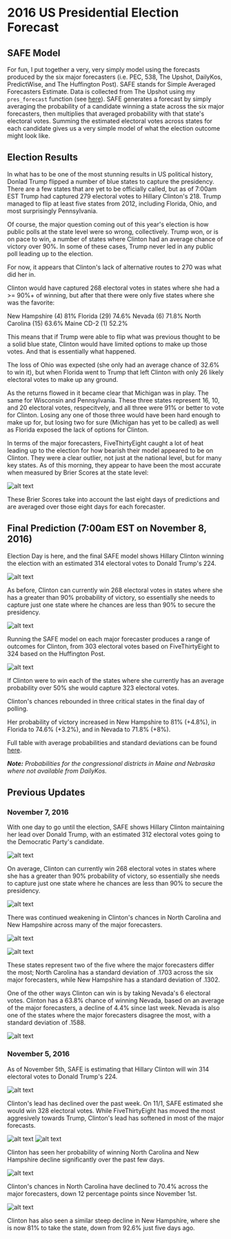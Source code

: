 # 2016 US Presidential Election Forecast

## SAFE Model

For fun, I put together a very, very simply model using the forecasts produced by the six major forecasters (i.e. PEC, 538, The Upshot, DailyKos, PredictWise, and The Huffington Post). SAFE stands for Simple Averaged Forecasters Estimate. Data is collected from The Upshot using my `pres_forecast` function (see [here](https://github.com/BillPetti/Presidential-Forecasts-2016/blob/master/README.md)). SAFE generates a forecast by simply averaging the probability of a candidate winning a state across the six major forecasters, then multiplies that averaged probability with that state's electoral votes. Summing the estimated electoral votes across states for each candidate gives us a very simple model of what the election outcome might look like.

## Election Results

In what has to be one of the most stunning results in US political history, Donlad Trump flipped a number of blue states to capture the presidency. There are a few states that are yet to be officially called, but as of 7:00am EST Trump had captured 279 electoral votes to Hillary Clinton's 218. Trump managed to flip at least five states from 2012, including Florida, Ohio, and most surprisingly Pennsylvania. 

Of course, the major question coming out of this year's election is how public polls at the state level were so wrong, collectively. Trump won, or is on pace to win, a number of states where Clinton had an average chance of victory over 90%. In some of these cases, Trump never led in any public poll leading up to the election. 

For now, it appears that Clinton's lack of alternative routes to 270 was what did her in. 

Clinton would have captured 268 electoral votes in states where she had a >= 90%+ of winning, but after that there were only five states where she was the favorite:

New Hampshire (4) 81%
Florida (29) 74.6%
Nevada (6) 71.8%
North Carolina (15) 63.6%
Maine CD-2 (1) 52.2%

This means that if Trump were able to flip what was previous thought to be a solid blue state, Clinton would have limited options to make up those votes. And that is essentially what happened. 

The loss of Ohio was expected (she only had an average chance of 32.6% to win it), but when Florida went to Trump that left Clinton with only 26 likely electoral votes to make up any ground. 

As the returns flowed in it became clear that Michigan was in play. The same for Wisconsin and Pennsylvania. These three states represent 16, 10, and 20 electoral votes, respecitvely, and all three were 91% or better to vote for Clinton. Losing any one of those three would have been hard enough to make up for, but losing two for sure (Michigan has yet to be called) as well as Florida exposed the lack of options for Clinton.

In terms of the major forecasters, FiveThirtyEight caught a lot of heat leading up to the election for how bearish their model appeared to be on Clinton. They were a clear outlier, not just at the national level, but for many key states. As of this morning, they appear to have been the most accurate when measured by Brier Scores at the state level:

![alt text](https://github.com/BillPetti/Presidential-Forecasts-2016/blob/master/brier_scores_2016-11-09%2007:05:21.png?raw=true)

These Brier Scores take into account the last eight days of predictions and are averaged over those eight days for each forecaster.

## Final Prediction (7:00am EST on November 8, 2016)

Election Day is here, and the final SAFE model shows Hillary Clinton winning the election with an estimated 314 electoral votes to Donald Trump's 224.

![alt text](https://github.com/BillPetti/Presidential-Forecasts-2016/blob/master/estimated_electoral_votes_2016-11-08.png?raw=true)

As before, Clinton can currently win 268 electoral votes in states where she has a greater than 90% probability of victory, so essentially she needs to capture just one state where he chances are less than 90% to secure the presidency.

![alt text](https://github.com/BillPetti/Presidential-Forecasts-2016/blob/master/cumulative_ev_2016_2016-11-08.png?raw=true)

Running the SAFE model on each major forecaster produces a range of outcomes for Clinton, from 303 electoral votes based on FiveThirtyEight to 324 based on the Huffington Post.

![alt text](https://github.com/BillPetti/Presidential-Forecasts-2016/blob/master/SAFE_by_forecaster_2016-11-08.png?raw=true)

If Clinton were to win each of the states where she currently has an average probability over 50% she would capture 323 electoral votes.

Clinton's chances rebounded in three critical states in the final day of polling.

Her probability of victory increased in New Hampshire to 81% (+4.8%), in Florida to 74.6% (+3.2%), and in Nevada to 71.8% (+8%). 

Full table with average probabilities and standard deviations can be found [here](https://github.com/BillPetti/Presidential-Forecasts-2016/blob/master/Average%20and%20Standard%20Deviation%20Across%20Forecasters.csv).

_**Note:**_ *Probabilities for the congressional districts in Maine and Nebraska where not available from DailyKos.*

## Previous Updates

### November 7, 2016

With one day to go until the election, SAFE shows Hillary Clinton maintaining her lead over Donald Trump, with an estimated 312 electoral votes going to the Democratic Party's candidate. 

![alt text](https://github.com/BillPetti/Presidential-Forecasts-2016/blob/master/estimated_electoral_votes_2016-11-07.png?raw=true)

On average, Clinton can currently win 268 electoral votes in states where she has a greater than 90% probability of victory, so essentially she needs to capture just one state where he chances are less than 90% to secure the presidency.

![alt text](https://github.com/BillPetti/Presidential-Forecasts-2016/blob/master/cumulative_ev_2016_2016-11-07.png?raw=true)

There was continued weakening in Clinton's chances in North Carolina and New Hampshire across many of the major forecasters. 

![alt text](https://github.com/BillPetti/Presidential-Forecasts-2016/blob/master/trend_NC_2016-11-07.png?raw=true)

![alt text](https://github.com/BillPetti/Presidential-Forecasts-2016/blob/master/trend_NH_2016-11-07.png?raw=true)

These states represent two of the five where the major forecasters differ the most; North Carolina has a standard deviation of .1703 across the six major forecasters, while New Hampshire has a standard deviation of .1302.

One of the other ways Clinton can win is by taking Nevada's 6 electoral votes. Clinton has a 63.8% chance of winning Nevada, based on an average of the major forecasters, a decline of 4.4% since last week. Nevada is also one of the states where the major forecasters disagree the most, with a standard deviation of .1588.

![alt text](https://github.com/BillPetti/Presidential-Forecasts-2016/blob/master/trend_NV_2016-11-07.png?raw=true)

### November 5, 2016

As of November 5th, SAFE is estimating that Hillary Clinton will win 314 electoral votes to Donald Trump's 224. 

![alt text](https://github.com/BillPetti/Presidential-Forecasts-2016/blob/master/estimated_electoral_votes_2016-11-05.png?raw=true)

Clinton's lead has declined over the past week. On 11/1, SAFE estimated she would win 328 electoral votes. While FiveThirtyEight has moved the most aggresively towards Trump, Clinton's lead has softened in most of the major forecasts.

![alt text](https://github.com/BillPetti/Presidential-Forecasts-2016/blob/master/cumulative_ev_2016_2016-11-05.png?raw=true)
![alt text](https://github.com/BillPetti/Presidential-Forecasts-2016/blob/master/compare_forecasters_2016-11-05.png?raw=true)

Clinton has seen her probability of winning North Carolina and New Hampshire decline significantly over the past few days.

![alt text](https://github.com/BillPetti/Presidential-Forecasts-2016/blob/master/trend_NC_2016-11-05.png?raw=true)

Clinton's chances in North Carolina have declined to 70.4% across the major forecasters, down 12 percentage points since November 1st. 

![alt text](https://github.com/BillPetti/Presidential-Forecasts-2016/blob/master/trend_NH_2016-11-05.png?raw=true)

Clinton has also seen a similar steep decline in New Hampshire, where she is now 81% to take the state, down from 92.6% just five days ago.


